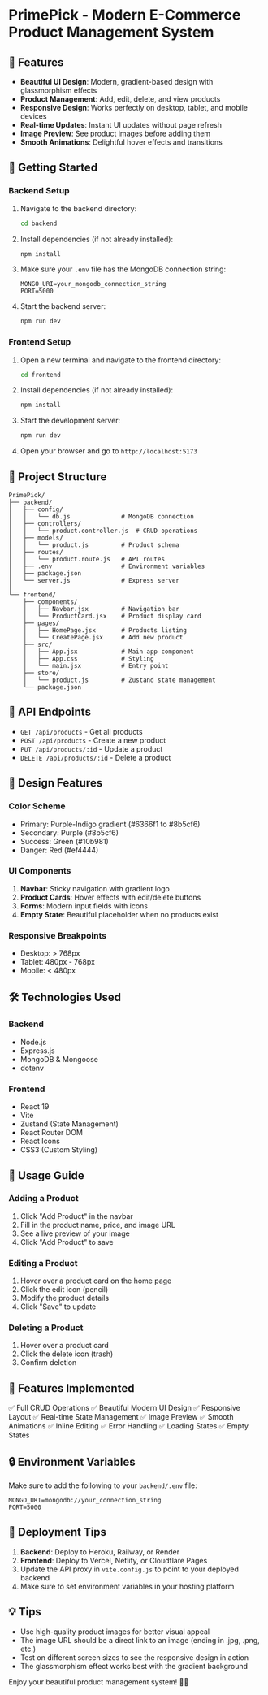 # PrimePick - Modern E-Commerce Product Management System

## 🎨 Features

- **Beautiful UI Design**: Modern, gradient-based design with glassmorphism effects
- **Product Management**: Add, edit, delete, and view products
- **Responsive Design**: Works perfectly on desktop, tablet, and mobile devices
- **Real-time Updates**: Instant UI updates without page refresh
- **Image Preview**: See product images before adding them
- **Smooth Animations**: Delightful hover effects and transitions

## 🚀 Getting Started

### Backend Setup

1. Navigate to the backend directory:
   ```bash
   cd backend
   ```

2. Install dependencies (if not already installed):
   ```bash
   npm install
   ```

3. Make sure your `.env` file has the MongoDB connection string:
   ```
   MONGO_URI=your_mongodb_connection_string
   PORT=5000
   ```

4. Start the backend server:
   ```bash
   npm run dev
   ```

### Frontend Setup

1. Open a new terminal and navigate to the frontend directory:
   ```bash
   cd frontend
   ```

2. Install dependencies (if not already installed):
   ```bash
   npm install
   ```

3. Start the development server:
   ```bash
   npm run dev
   ```

4. Open your browser and go to `http://localhost:5173`

## 📁 Project Structure

```
PrimePick/
├── backend/
│   ├── config/
│   │   └── db.js              # MongoDB connection
│   ├── controllers/
│   │   └── product.controller.js  # CRUD operations
│   ├── models/
│   │   └── product.js         # Product schema
│   ├── routes/
│   │   └── product.route.js   # API routes
│   ├── .env                   # Environment variables
│   ├── package.json
│   └── server.js              # Express server
│
└── frontend/
    ├── components/
    │   ├── Navbar.jsx         # Navigation bar
    │   └── ProductCard.jsx    # Product display card
    ├── pages/
    │   ├── HomePage.jsx       # Products listing
    │   └── CreatePage.jsx     # Add new product
    ├── src/
    │   ├── App.jsx            # Main app component
    │   ├── App.css            # Styling
    │   └── main.jsx           # Entry point
    ├── store/
    │   └── product.js         # Zustand state management
    └── package.json
```

## 🎯 API Endpoints

- `GET /api/products` - Get all products
- `POST /api/products` - Create a new product
- `PUT /api/products/:id` - Update a product
- `DELETE /api/products/:id` - Delete a product

## 🎨 Design Features

### Color Scheme
- Primary: Purple-Indigo gradient (#6366f1 to #8b5cf6)
- Secondary: Purple (#8b5cf6)
- Success: Green (#10b981)
- Danger: Red (#ef4444)

### UI Components
1. **Navbar**: Sticky navigation with gradient logo
2. **Product Cards**: Hover effects with edit/delete buttons
3. **Forms**: Modern input fields with icons
4. **Empty State**: Beautiful placeholder when no products exist

### Responsive Breakpoints
- Desktop: > 768px
- Tablet: 480px - 768px
- Mobile: < 480px

## 🛠️ Technologies Used

### Backend
- Node.js
- Express.js
- MongoDB & Mongoose
- dotenv

### Frontend
- React 19
- Vite
- Zustand (State Management)
- React Router DOM
- React Icons
- CSS3 (Custom Styling)

## 📝 Usage Guide

### Adding a Product
1. Click "Add Product" in the navbar
2. Fill in the product name, price, and image URL
3. See a live preview of your image
4. Click "Add Product" to save

### Editing a Product
1. Hover over a product card on the home page
2. Click the edit icon (pencil)
3. Modify the product details
4. Click "Save" to update

### Deleting a Product
1. Hover over a product card
2. Click the delete icon (trash)
3. Confirm deletion

## 🎉 Features Implemented

✅ Full CRUD Operations
✅ Beautiful Modern UI Design
✅ Responsive Layout
✅ Real-time State Management
✅ Image Preview
✅ Smooth Animations
✅ Inline Editing
✅ Error Handling
✅ Loading States
✅ Empty States

## 🔒 Environment Variables

Make sure to add the following to your `backend/.env` file:

```env
MONGO_URI=mongodb://your_connection_string
PORT=5000
```

## 🚀 Deployment Tips

1. **Backend**: Deploy to Heroku, Railway, or Render
2. **Frontend**: Deploy to Vercel, Netlify, or Cloudflare Pages
3. Update the API proxy in `vite.config.js` to point to your deployed backend
4. Make sure to set environment variables in your hosting platform

## 💡 Tips

- Use high-quality product images for better visual appeal
- The image URL should be a direct link to an image (ending in .jpg, .png, etc.)
- Test on different screen sizes to see the responsive design in action
- The glassmorphism effect works best with the gradient background

Enjoy your beautiful product management system! 🎨✨
